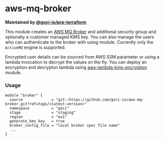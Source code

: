# aws-mq-broker

**Maintained by [@goci-io/prp-terraform](https://github.com/orgs/goci-io/teams/prp-terraform)**

This module creates an [AWS MQ Broker](https://docs.aws.amazon.com/amazon-mq/latest/developer-guide/welcome.html) and additional security group and optionally a customer managed KMS key. You can also manage the users who can authenticate to the broker with using module. Currently only the `ActiveMQ` engine is supported.

Encrypted user details can be sourced from AWS SSM parameter or using a lambda invocation to decrypt the values on the fly. 
You can deploy an encryption and decrypton lambda using [aws-lambda-kms-encryption](https://github.com/goci-io/aws-lambda-kms-encryption) module.

### Usage

```hcl
module "broker" {
  source             = "git::https://github.com/goci-io/aws-mq-broker.git?ref=tags/<latest-version>"
  namespace          = "goci"
  stage              = "staging"
  region             = "eu1"
  generate_kms_key   = true
  broker_config_file = "local broker spec file name"
  ...
}
```
